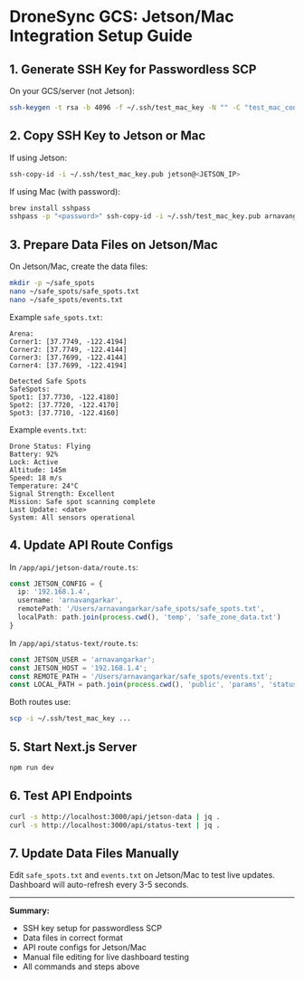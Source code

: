 # DroneSync GCS: Jetson/Mac Integration Setup Guide

## 1. Generate SSH Key for Passwordless SCP

On your GCS/server (not Jetson):
```sh
ssh-keygen -t rsa -b 4096 -f ~/.ssh/test_mac_key -N "" -C "test_mac_connection"
```

## 2. Copy SSH Key to Jetson or Mac

If using Jetson:
```sh
ssh-copy-id -i ~/.ssh/test_mac_key.pub jetson@<JETSON_IP>
```
If using Mac (with password):
```sh
brew install sshpass
sshpass -p "<password>" ssh-copy-id -i ~/.ssh/test_mac_key.pub arnavangarkar@192.168.1.4
```

## 3. Prepare Data Files on Jetson/Mac

On Jetson/Mac, create the data files:
```sh
mkdir -p ~/safe_spots
nano ~/safe_spots/safe_spots.txt
nano ~/safe_spots/events.txt
```

Example `safe_spots.txt`:
```
Arena:
Corner1: [37.7749, -122.4194]
Corner2: [37.7749, -122.4144]
Corner3: [37.7699, -122.4144]
Corner4: [37.7699, -122.4194]

Detected Safe Spots
SafeSpots:
Spot1: [37.7730, -122.4180]
Spot2: [37.7720, -122.4170]
Spot3: [37.7710, -122.4160]
```

Example `events.txt`:
```
Drone Status: Flying
Battery: 92%
Lock: Active
Altitude: 145m
Speed: 18 m/s
Temperature: 24°C
Signal Strength: Excellent
Mission: Safe spot scanning complete
Last Update: <date>
System: All sensors operational
```

## 4. Update API Route Configs

In `/app/api/jetson-data/route.ts`:
```ts
const JETSON_CONFIG = {
  ip: '192.168.1.4',
  username: 'arnavangarkar',
  remotePath: '/Users/arnavangarkar/safe_spots/safe_spots.txt',
  localPath: path.join(process.cwd(), 'temp', 'safe_zone_data.txt')
}
```

In `/app/api/status-text/route.ts`:
```ts
const JETSON_USER = 'arnavangarkar';
const JETSON_HOST = '192.168.1.4';
const REMOTE_PATH = '/Users/arnavangarkar/safe_spots/events.txt';
const LOCAL_PATH = path.join(process.cwd(), 'public', 'params', 'status.txt');
```

Both routes use:
```sh
scp -i ~/.ssh/test_mac_key ...
```

## 5. Start Next.js Server

```sh
npm run dev
```

## 6. Test API Endpoints

```sh
curl -s http://localhost:3000/api/jetson-data | jq .
curl -s http://localhost:3000/api/status-text | jq .
```

## 7. Update Data Files Manually

Edit `safe_spots.txt` and `events.txt` on Jetson/Mac to test live updates. Dashboard will auto-refresh every 3-5 seconds.

---

**Summary:**
- SSH key setup for passwordless SCP
- Data files in correct format
- API route configs for Jetson/Mac
- Manual file editing for live dashboard testing
- All commands and steps above
